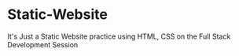 # Static-Website
It's Just a Static Website practice using HTML, CSS on the Full Stack Development Session
